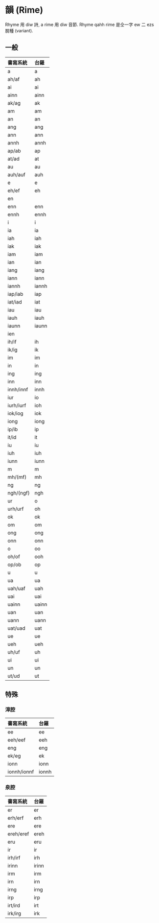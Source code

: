 # 韻 (Rime)

Rhyme 用 diw 詩, a rime 用 diw 音節. Rhyme qahh rime 是仝一字 ew 二 ezs 脫種 (variant).

## 一般

| 書寫系統 | 台羅 |
| :--- | :--- |
| a | a |
| ah/af | ah |
| ai | ai |
| ainn | ainn |
| ak/ag | ak |
| am | am |
| an | an |
| ang | ang |
| ann | ann |
| annh | annh |
| ap/ab | ap |
| at/ad | at |
| au | au |
| auh/auf | auh |
| e | e |
| eh/ef | eh |
| en | |
| enn | enn |
| ennh | ennh |
| i | i |
| ia | ia |
| iah | iah |
| iak | iak |
| iam | iam |
| ian | ian |
| iang | iang |
| iann | iann |
| iannh | iannh |
| iap/iab | iap |
| iat/iad | iat |
| iau | iau |
| iauh | iauh |
| iaunn | iaunn |
| ien | |
| ih/if | ih |
| ik/ig | ik |
| im | im |
| in | in |
| ing | ing |
| inn | inn |
| innh/innf | innh |
| iur | io |
| iurh/iurf | ioh |
| iok/iog | iok |
| iong | iong |
| ip/ib | ip |
| it/id | it |
| iu | iu |
| iuh | iuh |
| iunn | iunn |
| m | m |
| mh/\(mf\) | mh |
| ng | ng |
| ngh/\(ngf\) | ngh |
| ur | o |
| urh/urf | oh |
| ok | ok |
| om | om |
| ong | ong |
| onn | onn |
| o | oo |
| oh/of | ooh |
| op/ob | op |
| u | u |
| ua | ua |
| uah/uaf | uah |
| uai | uai |
| uainn | uainn |
| uan | uan |
| uann | uann |
| uat/uad | uat |
| ue | ue |
| ueh | ueh |
| uh/uf | uh |
| ui | ui |
| un | un |
| ut/ud | ut |

## 特殊

### 漳腔

| 書寫系統 | 台羅 |
| :--- | :--- |
| ee | ee |
| eeh/eef | eeh |
| eng | eng |
| ek/eg | ek |
| ionn | ionn |
| ionnh/ionnf | ionnh |

### 泉腔

| 書寫系統 | 台羅 |
| :--- | :--- |
| er | er |
| erh/erf | erh |
| ere | ere |
| ereh/eref | ereh |
| eru | eru |
| ir | ir |
| irh/irf | irh |
| irinn | irinn |
| irm | irm |
| irn | irn |
| irng | irng |
| irp | irp |
| irt/ird | irt |
| irk/irg | irk |
